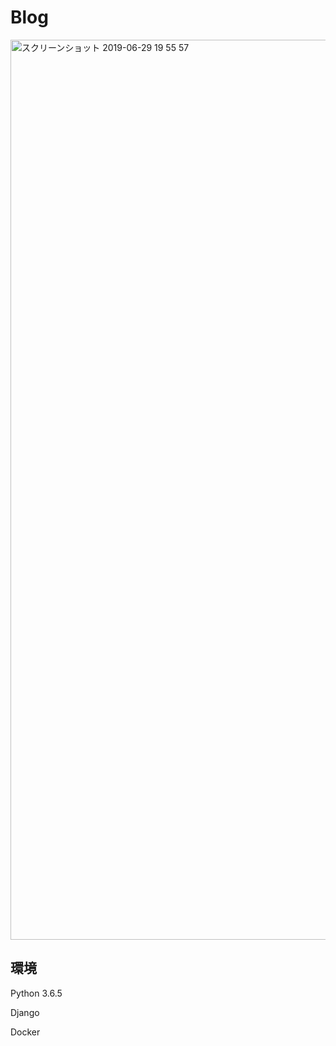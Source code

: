 # Blog

  
  
  
  <img width="1440" alt="スクリーンショット 2019-06-29 19 55 57" src="https://user-images.githubusercontent.com/41746840/60383190-d9c10680-9aa8-11e9-8755-3ea053232596.png">
  
  
## 環境

Python 3.6.5

Django 

Docker 



